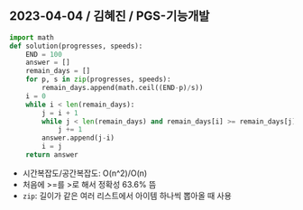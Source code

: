 ## 2023-04-04 / 김혜진 / PGS-기능개발

```python
import math
def solution(progresses, speeds):
    END = 100
    answer = []
    remain_days = []
    for p, s in zip(progresses, speeds):
        remain_days.append(math.ceil((END-p)/s))
    i = 0
    while i < len(remain_days):
        j = i + 1
        while j < len(remain_days) and remain_days[i] >= remain_days[j]:
            j += 1
        answer.append(j-i)
        i = j
    return answer
```

- 시간복잡도/공간복잡도: O(n^2)/O(n)
- 처음에 >=를 >로 해서 정확성 63.6% 뜸
- `zip`: 길이가 같은 여러 리스트에서 아이템 하나씩 뽑아올 때 사용
